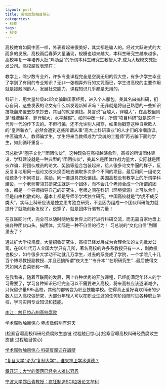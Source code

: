 ```yaml
---
layout: post
title: 高校腐败触目惊心
categories:
- 科教
tags:
- 科技
---
```


高校教育如同中医一样，外表看起来很美好，其实都是骗人的。经过大跃进式的大而多的发展，高校雨后春笋大量涌现，规模也越来越大，本科生研究生越来越多。高校年复一年培养大批“鸡肋型”的所谓本科生研究生教授人才,成为大规模文凭批发公司。高校腐败表现在：
 <!--more-->

教学上，除少数专业外，许多专业课程完全是空洞无用的假大空，有多少学生毕业了学到了有用的专业知识？无非一张糊弄外行的文凭而已，学生进高校的主要作用就是接触同龄人、发展社交能力，课程知识几乎都是无用的。


科研上，用大量垃圾sci论文骗取国家经费，进入个人腰包，美其名曰搞科研，扪心自问，这些发表的论文有什么新发现新知识吗？无非就是将自己熟悉的一些知识技能翻来覆去抄来抄去，其目的就是骗钱。莫言说“官越大，罪越大”，在高校里则是“经费越多，罪行越大，水平越假”。如同中医一样，所谓“项目科研”就是这样一代传一代的传下去的。不但行骗，还不允许别人揭穿，如果你戳穿这种自欺欺人的“皇帝新衣”，必然会遭到这些所谓从事“高大上科研事业”的人才们的冷嘲热讽。中医骗病人，教师骗学生，学生将来当教师成为“灵魂的工程师”再去骗下面的学生，如此循环重复...

习总批评“圈子文化”“团团伙伙”，这种现象在高校越演愈烈，高校的所谓团体建设、学科建设就是一种典型的“团团伙伙”，美其名是团体作战力量大，实际就是团伙诈骗，将团伙成员的论文、奖励等组合包装起来，给人很多论文牛逼的样子，反反复复地用同一组论文改头换面地去骗取多次多个不同的项目，最后用同一组论文结题多个不同项目、奖励，同一套道具四处骗钱。美国高校没有教学上的所谓学科建设，一个老师带领其研究生就是一个团体，而不会几个老师合成一个所谓的团体，都是一个导师指导自己的研究生，老师之间在科研（环境资源）上可以合作，但是自由松散式的，基本上都是导师带学术独立研究。中国高校就是“学虎不成反类犬”，实际上科研应该是独立思考独立研究，不会因为组成一个团伙科研能力就提升了就能创新发现了，说穿了，就是团体行骗有力量！

在互联网时代，完全可以随时随地和世界上同行进行科研交流，而无需自家地盘上搞各种团伙山头。搞团体，实际是一种不自信的行为！ 习总说的“文化自信”到哪里去了？

通过扩大学校规模，大量招收研究生，高校已经发展成为合理合法的文凭批发公司，在80年代万人全国大学只有几所，著名高校的许多系教授只有一人，副教授也极少，如今很多大学动不动就几万学生，过去的系变成了学院，一个学院几十几百个博导教授副教授...并且还搞所谓“夜大生”“专升本”“在职研究生”...最后使得文凭如同大白菜职称一样。

在我看来，随着互联网的发展，网上各种优秀的开放课程，已经能满足年轻人的学习需要了，学习各种知识已经完全可以不需要进入高校，将来高校应该逐渐减少，只保留少量985高校，其他的都转变为职业技能学校。使得真正爱好喜欢科研的少数人进入高校做研究，大部分年轻人可以在职业生涯的任何阶段随时进各种职业学校，学习实用专业知识和技能。

[李江：触目惊心的高校腐败](http://pit.ifeng.com/a/20161003/50058957_0.shtml)

[学术腐败触目惊心 弄虚做假别有洞天](http://210.28.182.158/edu/2/article/Article3459.htm)

[检察官曝高校科研经费腐败生态链 过程触目惊心](检察官曝高校科研经费腐败生态链 过程触目惊心)

[学术腐败触目惊心 科研反腐迫在眉睫](http://news.xinhuanet.com/legal/2013-10/12/c_125522026.htm)

[“复旦大学”沦为“复制大学”，谁来捍卫学术道德？](http://zhitongche.baidu.com/feed/data/landingpage?dsp=wise&nid=11698881943123176509&n_type=1&p_from=4)

[章开沅：大学的堕落已经令人难以容忍](http://xcguan.net/2016/10/%E7%AB%A0%E5%BC%80%E6%B2%85-%E5%A4%A7%E5%AD%A6%E7%9A%84%E5%A0%95%E8%90%BD%E5%B7%B2%E7%BB%8F%E4%BB%A4%E4%BA%BA%E9%9A%BE%E4%BB%A5%E5%AE%B9%E5%BF%8D/)

[宁波大学郑岳青教授：疯狂制造SCI垃圾论文牟利](http://bbs.tianya.cn/post-news-49370-1.shtml)